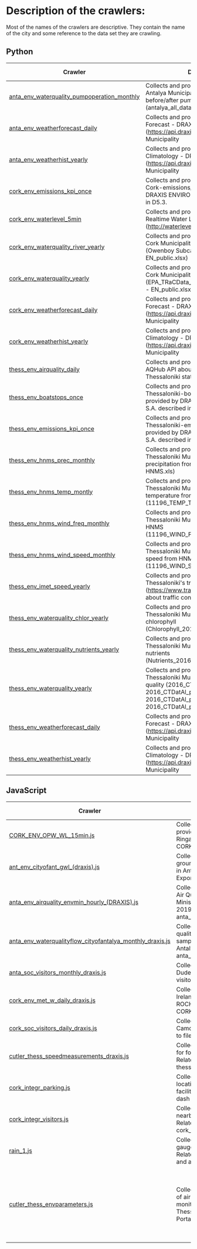 # Description of the crawlers:

Most of the names of the crawlers are descriptive. They contain the name of the city and some reference to the data set they are crawling.

## Python

| Crawler                                                                                                       | Description                                                                                                                                                                                      | Language | Origin      | Credentials needed | Schedulling           | Notes |
|---------------------------------------------------------------------------------------------------------------|--------------------------------------------------------------------------------------------------------------------------------------------------------------------------------------------------|----------|-------------|--------------------|-----------------------|-------|
| [anta_env_waterquality_pumpoperation_monthly](Python/anta_env_waterquality_pumpoperation_monthly/producer.py) | Collects and process data from file for Antalya Municipality about water flow before/after pump (antalya_all_data_EN_KPI_public.xlsx)                                                            | Python   | EXCEL       | -                  | -                     |       |
| [anta_env_weatherforecast_daily](Python/anta_env_weatherforecast_daily/producer.py)                           | Collects and process data from Weather Forecast - DRAXIS API (https://api.draxis.gr/) for Antalya Municipality                                                                                   | Python   | API         | Yes                | Everyday at 12:45 IST |       |
| [anta_env_weatherhist_yearly](Python/anta_env_weatherhist_yearly/producer.py)                                 | Collects and process data from Climatology - DRAXIS API (https://api.draxis.gr/) for Antalya Municipality                                                                                        | Python   | API         | Yes                | -                     |       |
| [cork_env_emissions_kpi_once](Python/cork_env_emissions_kpi_once/producer.py)                                 | Collects and process data from file KPI-Cork-emissions_public.xlsx provided by DRAXIS ENVIRONMENTAL S.A. described in D5.3.                                                                      | Python   | EXCEL       | -                  | -                     |       |
| [cork_env_waterlevel_5min](Python/cork_env_waterlevel_5min/producer_daily.py)                                 | Collects and process data from Cork's Realtime Water Level API (http://waterlevel.ie/page/api/)                                                                                                  | Python   | API         | -                  | Everyday at 23:59 IST |       |
| [cork_env_waterquality_river_yearly](Python/cork_env_waterquality_river_yearly/producer.py)                   | Collects and process data from file for Cork Municipality about river water quality (Owenboy Subcatchment Chemistry EN_public.xlsx)                                                              | Python   | EXCEL       | -                  | -                     |       |
| [cork_env_waterquality_yearly](Python/cork_env_waterquality_yearly/producer.py)                               | Collects and process data from file for Cork Municipality about water quality (EPA_TRaCData_CorkHarbour_2010_2018 - ΕΝ_public.xlsx)                                                              | Python   | EXCEL       | -                  | -                     |       |
| [cork_env_weatherforecast_daily](Python/cork_env_weatherforecast_daily/producer.py)                           | Collects and process data from Weather Forecast - DRAXIS API (https://api.draxis.gr/) for Cork Municipality                                                                                      | Python   | API         | Yes                | Everyday at 12:45 IST |       |
| [cork_env_weatherhist_yearly](Python/cork_env_weatherhist_yearly/producer.py)                                 | Collects and process data from Climatology - DRAXIS API (https://api.draxis.gr/) for Cork Municipality                                                                                           | Python   | API         | Yes                | -                     |       |
| [thess_env_airquality_daily](Python/thess_env_airquality_daily/producer.py)                                   | Collects and process data from DRAXIS AQHub API about air quality data for Thessaloniki stations                                                                                                 | Python   | API         | Yes                | Everyday at 23:59 IST |       |
| [thess_env_boatstops_once](Python/thess_env_boatstops_once/producer.py)                                       | Collects and process data from file Thessaloniki-boatstops_public.xlsx provided by DRAXIS ENVIRONMENTAL S.A. described in D5.3.                                                                  | Python   | EXCEL       | -                  | -                     |       |
| [thess_env_emissions_kpi_once](Python/thess_env_emissions_kpi_once/producer.py)                               | Collects and process data from file KPI-Thessaloniki-emissions_public.xlsx provided by DRAXIS ENVIRONMENTAL S.A. described in D5.3.                                                              | Python   | EXCEL       | -                  | -                     |       |
| [thess_env_hnms_prec_monthly](Python/thess_env_hnms_prec_monthly/producer.py)                                 | Collects and process data from file for Thessaloniki Municipality about precipitation from HNMS (Precipitation-HNMS.xls)                                                                         | Python   | EXCEL       | -                  | -                     |       |
| [thess_env_hnms_temp_montly](Python/thess_env_hnms_temp_montly/producer.py)                                   | Collects and process data from file for Thessaloniki Municipality about temperature from HNMS (11196_TEMP_THESSALONIKI.xls)                                                                      | Python   | EXCEL       | -                  | -                     |       |
| [thess_env_hnms_wind_freq_monthly](Python/thess_env_hnms_wind_freq_monthly/producer.py)                       | Collects and process data from file for Thessaloniki Municipality about wind from HNMS (11196_WIND_FREQ_THESSALONIKI.xls)                                                                        | Python   | EXCEL       | -                  | -                     |       |
| [thess_env_hnms_wind_speed_monthly](Python/thess_env_hnms_wind_speed_monthly/producer.py)                     | Collects and process data from file for Thessaloniki Municipality about wind speed from HNMS (11196_WIND_SPEED_THESSALONIKI.xls)                                                                 | Python   | EXCEL       | -                  | -                     |       |
| [thess_env_imet_speed_yearly](Python/thess_env_imet_speed_yearly/producer_daily.py)                           | Collects and process data from Thessaloniki's traffic report website (https://www.trafficthessreports.imet.gr/) about traffic conditions                                                         | Python   | Website/API | Yes                | Everyday at 23:59 IST |       |
| [thess_env_waterquality_chlor_yearly](Python/thess_env_waterquality_chlor_yearly/producer.py)                 | Collects and process data from file for Thessaloniki Municipality about water's chlorophyll (Chlorophyll_2014_2019_public.xlsx)                                                                  | Python   | EXCEL       | -                  | -                     |       |
| [thess_env_waterquality_nutrients_yearly](Python/thess_env_waterquality_nutrients_yearly/producer.py)         | Collects and process data from file for Thessaloniki Municipality about water's nutrients (Nutrients_2016_2019_public.xlsx)                                                                      | Python   | EXCEL       | -                  | -                     |       |
| [thess_env_waterquality_yearly](Python/thess_env_waterquality_yearly/producer.py)                             | Collects and process data from file for Thessaloniki Municipality about water's quality (2016_CTDatAl_public.xlsx, 2016_CTDatAl_public.xlsx, 2016_CTDatAl_public.xlsx, 2016_CTDatAl_public.xlsx) | Python   | EXCEL       | -                  | -                     |       |
| [thess_env_weatherforecast_daily](Python/thess_env_weatherforecast_daily/producer.py)                         | Collects and process data from Weather Forecast - DRAXIS API (https://api.draxis.gr/) for Thessaloniki Municipality                                                                              | Python   | API         | Yes                | Everyday at 12:45 IST |       |
| [thess_env_weatherhist_yearly](Python/thess_env_weatherhist_yearly/producer.py)                               | Collects and process data from Climatology - DRAXIS API (https://api.draxis.gr/) for Thessaloniki Municipality                                                                                   | Python   | API         | Yes                | -                     |       |


## JavaScript

| Crawler                                                                                                                           | Description                                                                                                                                                                                            | Language   | Origin | Credentials needed | Schedulling | Notes                                                                                                                                                                                                                                                                                                                                                                                                                                                                                                                                                                          |
|-----------------------------------------------------------------------------------------------------------------------------------|--------------------------------------------------------------------------------------------------------------------------------------------------------------------------------------------------------|------------|--------|--------------------|-------------|--------------------------------------------------------------------------------------------------------------------------------------------------------------------------------------------------------------------------------------------------------------------------------------------------------------------------------------------------------------------------------------------------------------------------------------------------------------------------------------------------------------------------------------------------------------------------------|
| [CORK_ENV_OPW_WL_15min.js](JavaScript/CORK_ENV_OPW_WL_15min.js)                                                                   | Collects historic water levels data provided by the OPW for station 19069 Ringaskiddy NMCI. Related to file: CORK_ENV_OPW_WL_15min.xlsx                                                                | JavaScript | EXCEL  | -                  | -           | Contains Irish Public Sector Information licensed under a Creative Commons Attribution 4.0 International (CC BY 4.0) licence (source http://waterlevel.ie - provided by the Office of Public Works.) Originally available at: http://waterlevel.ie/0000019069/0001/summary/                                                                                                                                                                                                                                                                                                    |
| [ant_env_cityofant_gwl_(draxis).js](JavaScript/ant_env_cityofant_gwl_(draxis).js)                                                 | Collects historical dataset of groundwater levels on 460 different sites in Antwerp. Related to file: Export_CUTLER_v40.xlsx                                                                           | JavaScript | EXCEL  | -                  | -           | Data that belong to the City of Antwerp and that are exploited for internal use. They have been provided to CUTLER for research purposes only.                                                                                                                                                                                                                                                                                                                                                                                                                                 |
| [anta_env_airquality_envmin_hourly_(DRAXIS).js](JavaScript/anta_env_airquality_envmin_hourly_(DRAXIS).js)                         | Collects historic data obtained from the Air Quality Measurement Station of the Ministry of Environment from 2018 to 2019. Related to file: anta_air_quality_2018-2019.xlsx                            | JavaScript | EXCEL  | -                  | -           | Originally available at: http://www.havaizleme.gov.tr/Default.ltr.aspx                                                                                                                                                                                                                                                                                                                                                                                                                                                                                                         |
| [anta_env_waterqualityflow_cityofantalya_monthly_draxis.js](JavaScript/anta_env_waterqualityflow_cityofantalya_monthly_draxis.js) | Collects historical monthly data of water quality, flow and velocity from six sampling points of the Duden Brook of Antalya. Related to file: anta_water_quality_flow_2018_2019.xlsx                   | JavaScript | EXCEL  | -                  | -           | Data that belongs to the Municipality of Antalya and has been provided to CUTLER for research purposes only.                                                                                                                                                                                                                                                                                                                                                                                                                                                                   |
| [anta_soc_visitors_monthly_draxis.js](JavaScript/anta_soc_visitors_monthly_draxis.js)                                             | Collects data on the number of visitors in Duden Brook of Antalya. Related to file: visitor_numbers.xlsx                                                                                               | JavaScript | EXCEL  | -                  | -           | Needs raw data in file                                                                                                                                                                                                                                                                                                                                                                                                                                                                                                                                                         |
| [cork_env_met_w_daily_draxis.js](JavaScript/cork_env_met_w_daily_draxis.js)                                                       | Collects historical weather data of Ireland, specifically data from  Station ROCHES POINT. Related to file: CORK_ENV_MET_W_DAILY.xlsx                                                                  | JavaScript | EXCEL  | -                  | -           | Originally available by Met Éireann at: https://www.met.ie/climate/available-data/historical-data                                                                                                                                                                                                                                                                                                                                                                                                                                                                              |
| [cork_soc_visitors_daily_draxis.js](JavaScript/cork_soc_visitors_daily_draxis.js)                                                 | Collects data on the number of visitors in Camden Fort Meagher of Cork. Related to file: visitor_numbers_cork.xlsx                                                                                     | JavaScript | EXCEL  | -                  | -           | Needs raw data in file                                                                                                                                                                                                                                                                                                                                                                                                                                                                                                                                                         |
| [cutler_thess_speedmeasurements_draxis.js](JavaScript/cutler_thess_speedmeasurements_draxis.js)                                   | Collects historic data of vehicles’ speed for four (4) roads of Thessaloniki. Related to folder file: thess_speedmeasurements_files                                                                    | JavaScript | EXCEL  | -                  | -           | Originally available at: https://www.trafficthessreports.imet.gr/user_signup.aspx                                                                                                                                                                                                                                                                                                                                                                                                                                                                                              |
| [cork_integr_parking.js](JavaScript/cork_integr_parking.js)                                                                       | Collects data about the possible locations for the construction of parking facilities in Cork. Related to file: cork dash parking data.xlsx                                                            | JavaScript | EXCEL  | -                  | -           | Needs raw data in file                                                                                                                                                                                                                                                                                                                                                                                                                                                                                                                                                         |
| [cork_integr_visitors.js](JavaScript/cork_integr_visitors.js)                                                                     | Collects data about the visitors in a Fort nearby Camden Fort Meagher in Cork. Related to file: cork_max_visitors_revenues_yearly.js                                                                   | JavaScript | EXCEL  | -                  | -           | Needs raw data in file                                                                                                                                                                                                                                                                                                                                                                                                                                                                                                                                                         |
| [rain_1.js](JavaScript/rain_1.js)                                                                                                 | Collects measurements from twelve rain gauges located at the city of Antwerp. Related to files: alladata_v20_deel1.xlsx and alladata_v20_deel2.xlsx                                                    | JavaScript | EXCEL  | -                  | -           | Data that belong to the City of Antwerp and that are exploited for internal use. They have been provided to CUTLER for research purposes only.                                                                                                                                                                                                                                                                                                                                                                                                                                 |
| [cutler_thess_envparameters.js](JavaScript/cutler_thess_envparameters.js)                                                         | Collects historical data on measurement of air pollution from six air quality monitoring stations located at the city of Thessaloniki (Thessaloniki Open Data Portal). Related to file: metriseis.xlsx | JavaScript | EXCEL  | -                  | -           | Originally available at: https://opendata.thessaloniki.gr/en/dataset/%CE%BC%CE%B5%CF%84%CF%81%CE%AE%CF%83%CE%B5%CE%B9%CF%82-%CE%B4%CE%B7%CE%BC%CE%BF%CF%84%CE%B9%CE%BA%CE%BF%CF%8D-%CE%B4%CE%B9%CE%BA%CF%84%CF%8D%CE%BF%CF%85-%CF%83%CF%84%CE%B1%CE%B8%CE%BC%CF%8E%CE%BD-%CE%B5%CE%BB%CE%AD%CE%B3%CF%87%CE%BF%CF%85-%CE%B1%CF%84%CE%BC%CE%BF%CF%83%CF%86%CE%B1%CE%B9%CF%81%CE%B9%CE%BA%CE%AE%CF%82-%CF%81%CF%8D%CF%80%CE%B1%CE%BD%CF%83%CE%B7%CF%82-%CF%84%CE%BF%CF%85-%CE%B4%CE%AE%CE%BC%CE%BF%CF%85-%CE%B8%CE%B5%CF%83%CF%83%CE%B1%CE%BB%CE%BF%CE%BD%CE%AF%CE%BA%CE%B7%CF%82 |
